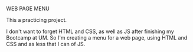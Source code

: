 WEB PAGE MENU

This a practicing project.

I don't want to forget HTML and CSS, as well as JS after finishing my Bootcamp at UM. So I'm creating a menu for a web page, using HTML and CSS and as less that I can of JS.

